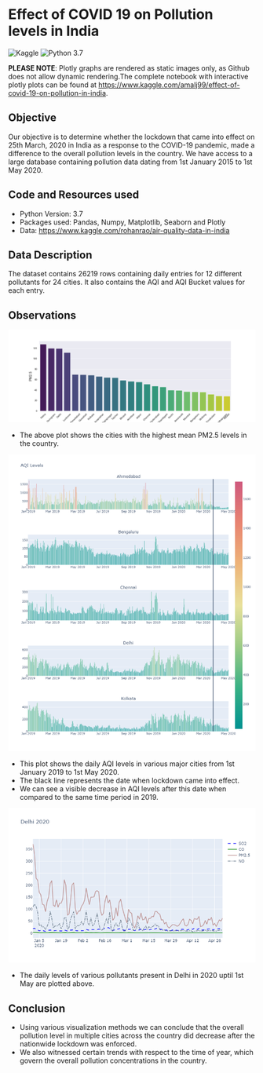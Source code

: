 # Effect of COVID 19 on Pollution levels in India
![Kaggle](https://img.shields.io/badge/Dataset-Kaggle-blue.svg) ![Python 3.7](https://img.shields.io/badge/Python-3.7-brightgreen.svg)

**PLEASE NOTE**:
Plotly graphs are rendered as static images only, as Github does not allow dynamic rendering.The complete notebook with interactive plotly plots can be found at https://www.kaggle.com/amalj99/effect-of-covid-19-on-pollution-in-india.

## Objective
Our objective is to determine whether the lockdown that came into effect on 25th March, 2020 in India as a response to the COVID-19 pandemic, made a difference to the overall pollution levels in the country. We have access to a large database containing pollution data dating from 1st January 2015 to 1st May 2020.


## Code and Resources used
* Python Version: 3.7
* Packages used: Pandas, Numpy, Matplotlib, Seaborn and Plotly
* Data: https://www.kaggle.com/rohanrao/air-quality-data-in-india

## Data Description
The dataset contains 26219 rows containing daily entries for 12 different pollutants for 24 cities. It also contains the AQI and AQI Bucket values for each entry.

## Observations
![](https://github.com/amalj99/Effect-of-COVID-19-on-Pollution-levels-in-India/blob/master/Images/PM2.5%20levels%20in%20cities.png)

* The above plot shows the cities with the highest mean PM2.5 levels in the country.

![](https://github.com/amalj99/Effect-of-COVID-19-on-Pollution-levels-in-India/blob/master/Images/AQI%20levels%20barplot.png)

* This plot shows the daily AQI levels in various major cities from 1st January 2019 to 1st May 2020.
* The black line represents the date when lockdown came into effect. 
* We can see a visible decrease in AQI levels after this date when compared to the same time period in 2019.

![](https://github.com/amalj99/Effect-of-COVID-19-on-Pollution-levels-in-India/blob/master/Images/Delhi%20Pollutants%20Comparison.png)

* The daily levels of various pollutants present in Delhi in 2020 uptil 1st May are plotted above. 

## Conclusion
* Using various visualization methods we can conclude that the overall pollution level in multiple cities across the country did decrease after the nationwide lockdown was enforced.
* We also witnessed certain trends with respect to the time of year, which govern the overall pollution concentrations in the country.




